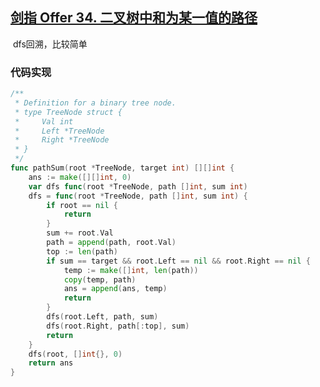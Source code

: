 ## [剑指 Offer 34. 二叉树中和为某一值的路径](https://leetcode-cn.com/problems/er-cha-shu-zhong-he-wei-mou-yi-zhi-de-lu-jing-lcof/)

​    dfs回溯，比较简单



### 代码实现

```go
/**
 * Definition for a binary tree node.
 * type TreeNode struct {
 *     Val int
 *     Left *TreeNode
 *     Right *TreeNode
 * }
 */
func pathSum(root *TreeNode, target int) [][]int {
	ans := make([][]int, 0)
	var dfs func(root *TreeNode, path []int, sum int)
	dfs = func(root *TreeNode, path []int, sum int) {
		if root == nil {
			return
		}
		sum += root.Val
		path = append(path, root.Val)
		top := len(path)
		if sum == target && root.Left == nil && root.Right == nil {
			temp := make([]int, len(path))
			copy(temp, path)
			ans = append(ans, temp)
			return
		}
		dfs(root.Left, path, sum)
		dfs(root.Right, path[:top], sum)
		return
	}
	dfs(root, []int{}, 0)
	return ans
}
```

